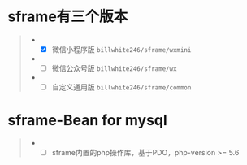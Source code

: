 # sframe有三个版本
> * - [x] 微信小程序版 `billwhite246/sframe/wxmini`
> * - [ ] 微信公众号版 `billwhite246/sframe/wx`
> * - [ ] 自定义通用版 `billwhite246/sframe/common`

# sframe-Bean for mysql
> * - [ ] sframe内置的php操作库，基于PDO，php-version >= 5.6
